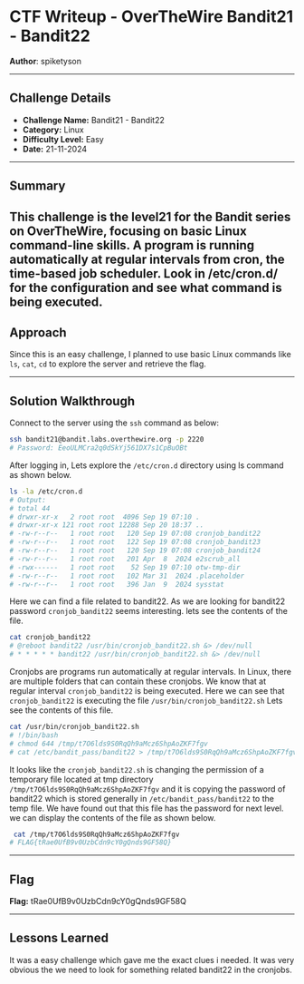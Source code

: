 # CTF Writeup - **OverTheWire Bandit21 - Bandit22**

**Author**: spiketyson  

---

## Challenge Details

- **Challenge Name:** Bandit21 - Bandit22
- **Category:** Linux
- **Difficulty Level:** Easy
- **Date:** 21-11-2024

---

## Summary

This challenge is the level21 for the Bandit series on OverTheWire, focusing on basic Linux command-line skills. A program is running automatically at regular intervals from cron, the time-based job scheduler. Look in /etc/cron.d/ for the configuration and see what command is being executed.
---

## Approach

Since this is an easy challenge, I planned to use basic Linux commands like `ls`, `cat`, `cd` to explore the server and retrieve the flag.

---

## Solution Walkthrough

Connect to the server using the `ssh` command as below:

```bash
ssh bandit21@bandit.labs.overthewire.org -p 2220
# Password: EeoULMCra2q0dSkYj561DX7s1CpBuOBt
```

After logging in, Lets explore the `/etc/cron.d` directory using ls command as shown below.

```bash
ls -la /etc/cron.d
# Output: 
# total 44
# drwxr-xr-x   2 root root  4096 Sep 19 07:10 .
# drwxr-xr-x 121 root root 12288 Sep 20 18:37 ..
# -rw-r--r--   1 root root   120 Sep 19 07:08 cronjob_bandit22
# -rw-r--r--   1 root root   122 Sep 19 07:08 cronjob_bandit23
# -rw-r--r--   1 root root   120 Sep 19 07:08 cronjob_bandit24
# -rw-r--r--   1 root root   201 Apr  8  2024 e2scrub_all
# -rwx------   1 root root    52 Sep 19 07:10 otw-tmp-dir
# -rw-r--r--   1 root root   102 Mar 31  2024 .placeholder
# -rw-r--r--   1 root root   396 Jan  9  2024 sysstat
```

Here we can find a file related to bandit22. As we are looking for bandit22 password `cronjob_bandit22` seems interesting. lets see the contents of the file.  

```bash
cat cronjob_bandit22
# @reboot bandit22 /usr/bin/cronjob_bandit22.sh &> /dev/null
# * * * * * bandit22 /usr/bin/cronjob_bandit22.sh &> /dev/null
```

Cronjobs are programs run automatically at regular intervals. In Linux, there are multiple folders that can contain these cronjobs. We know that at regular interval `cronjob_bandit22` is being executed. Here we can see that `cronjob_bandit22` is executing the file `/usr/bin/cronjob_bandit22.sh`
Lets see the contents of this file. 

```bash
cat /usr/bin/cronjob_bandit22.sh
# !/bin/bash
# chmod 644 /tmp/t7O6lds9S0RqQh9aMcz6ShpAoZKF7fgv
# cat /etc/bandit_pass/bandit22 > /tmp/t7O6lds9S0RqQh9aMcz6ShpAoZKF7fgv
```

It looks like the `cronjob_bandit22.sh` is changing the permission of a temporary file located at tmp directory `/tmp/t7O6lds9S0RqQh9aMcz6ShpAoZKF7fgv` and it is copying the password of bandit22 which is stored generally in `/etc/bandit_pass/bandit22` to the temp file. We have found out that this file has the password for next level. we can display the contents of the file as shown below. 


```bash
 cat /tmp/t7O6lds9S0RqQh9aMcz6ShpAoZKF7fgv
# FLAG{tRae0UfB9v0UzbCdn9cY0gQnds9GF58Q}
```

---

## Flag

**Flag:**  tRae0UfB9v0UzbCdn9cY0gQnds9GF58Q

---

## Lessons Learned

It was a easy challenge which gave me the exact clues i needed. It was very obvious the we need to look for something related bandit22 in the cronjobs.